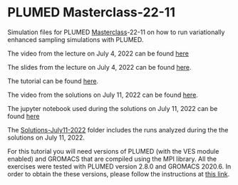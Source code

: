 # PLUMED Masterclass-22-11
Simulation files for PLUMED [Masterclass](https://www.plumed.org/masterclass)-22-11 on how to run variationally enhanced sampling simulations with PLUMED.

The video from the lecture on July 4, 2022 can be found [here](https://youtu.be/Cmw_v2Y8o9k)

The slides from the lecture on July 4, 2022 can be found [here](https://github.com/valsson-group/masterclass-22-11/blob/main/Slides/PLUMED-Masterclass-22-11-July4-2022.pdf).

The tutorial can be found [here](https://www.plumed.org/doc-master/user-doc/html/masterclass-22-11.html). 

The video from the solutions on July 11, 2022 can be found [here](https://youtu.be/rVFEF4YNLnk).

The jupyter notebook used during the solutions on July 11, 2022 can be found [here](https://github.com/valsson-group/masterclass-22-11/blob/main/Solutions-July11-2022/Analysis_Solutions-July11-2022.ipynb)

The [Solutions-July11-2022](https://github.com/valsson-group/masterclass-22-11/tree/main/Solutions-July11-2022) folder includes the runs analyzed during the the solutions on July 11, 2022. 

For this tutorial you will need versions of PLUMED (with the VES module enabled) and GROMACS that are compiled using the MPI library. 
All the exercises were tested with PLUMED version 2.8.0 and GROMACS 2020.6. In order to obtain the these versions, 
please follow the instructions at [this link](https://github.com/plumed/masterclass-2022).





